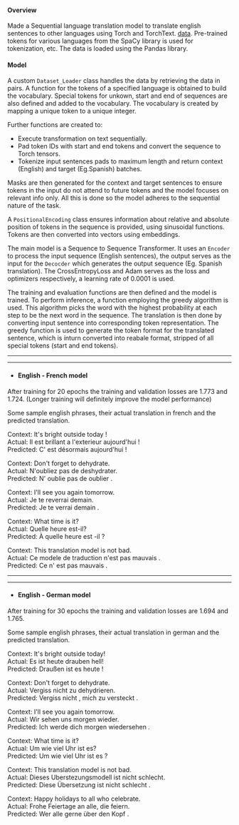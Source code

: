 #### Overview

Made a Sequential language translation model to translate english sentences to other languages using Torch and TorchText. [data]().
Pre-trained tokens for various languages from the SpaCy library is used for tokenization, etc. The data is loaded using the Pandas library.


#### Model 

A custom `Dataset_Loader` class handles the data by retrieving the data in pairs. A function for the tokens of a specified language is obtained to build the vocabulary. Special tokens for unkown, start and end of sequences are also defined and added to the vocabulary. The vocabulary is created by mapping a unique token to a unique integer.

Further functions are created to:
- Execute transformation on text sequentially.
- Pad token IDs with start and end tokens and convert the sequence to Torch tensors.
- Tokenize input sentences pads to maximum length and return context (English) and target (Eg.Spanish) batches.

Masks are then generated for the context and target sentences to ensure tokens in the input do not attend to future tokens and the model focuses on relevant info only. All this is done so the model adheres to the sequential nature of the task.

A `PositionalEncoding` class ensures information about relative and absolute position of tokens in the sequence is provided, using sinusoidal functions. Tokens are then converted into vectors using embeddings.

The main model is a Sequence to Sequence Transformer. It uses an `Encoder` to process the input sequence (English sentences), the output serves as the input for the `Decocder` which generates the output sequence (Eg. Spanish translation).
The CrossEntropyLoss and Adam serves as the loss and optimizers respectively, a learning rate of 0.0001 is used.

The training and evaluation functions are then defined and the model is trained.
To perform inference, a function employing the greedy algorithm is used. This algorithm picks the word with the highest probability at each step to be the next word in the sequence.
The translation is then done by converting input sentence into corresponding token representation. The greedy function is used to generate the token format for the translated sentence, which is inturn converted into reabale format, stripped of all special tokens (start and end tokens).

--------------------------------------------------------------------------------------------------------------------------------------------------------------------------------------------------------------------------
--------------------------------------------------------------------------------------------------------------------------------------------------------------------------------------------------------------------------


- #### English - French model

After training for 20 epochs the training and validation losses are 1.773 and 1.724. (Longer training will definitely improve the model performance)

Some sample english phrases, their actual translation in french and the predicted translation.

Context: It's bright outside today !  
Actual: Il est brillant a l'exterieur aujourd'hui !  
Predicted:  C' est désormais aujourd'hui !   

Context: Don't forget to dehydrate.  
Actual: N'oubliez pas de deshydrater.  
Predicted:  N' oublie pas de oublier .  
 
Context: I'll see you again tomorrow.  
Actual: Je te reverrai demain.  
Predicted:  Je te verrai demain .  
 
Context: What time is it?  
Actual: Quelle heure est-il?  
Predicted:  À quelle heure est -il ?   
 
Context: This translation model is not bad.  
Actual: Ce modele de traduction n'est pas mauvais .   
Predicted:  Ce n' est pas mauvais .   

--------------------------------------------------------------------------------------------------------------------------------------------------------------------------------------------------------------------------
--------------------------------------------------------------------------------------------------------------------------------------------------------------------------------------------------------------------------


- #### English - German model

After training for 30 epochs the training and validation losses are 1.694 and 1.765. 

Some sample english phrases, their actual translation in german and the predicted translation.

Context: It's bright outside today!  
Actual: Es ist heute drauben hell!  
Predicted:  Draußen ist es heute !  

Context: Don't forget to dehydrate.  
Actual: Vergiss nicht zu dehydrieren.  
Predicted:  Vergiss nicht , mich zu versteckt .   

Context: I'll see you again tomorrow.  
Actual: Wir sehen uns morgen wieder.  
Predicted:  Ich werde dich morgen wiedersehen .   

Context: What time is it?  
Actual: Um wie viel Uhr ist es?  
Predicted:  Um wie viel Uhr ist es ?   

Context: This translation model is not bad.  
Actual: Dieses Uberstezungsmodell ist nicht schlecht.  
Predicted:  Diese Übersetzung ist nicht schlecht .   

Context: Happy holidays to all who celebrate.   
Actual: Frohe Feiertage an alle, die feiern.    
Predicted:  Wer alle gerne über den Kopf .     
